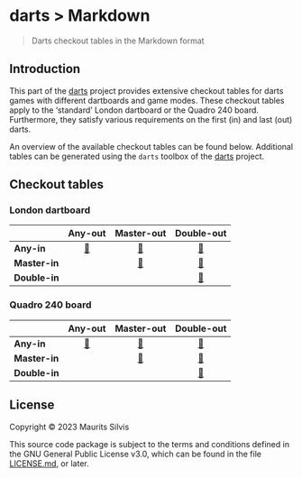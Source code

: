 # darts > Markdown

> Darts checkout tables in the Markdown format

## Introduction

This part of the [darts](https://github.com/mauritssilvis/darts) project provides extensive checkout tables for darts games with different dartboards and game modes.
These checkout tables apply to the ‘standard’ London dartboard or the Quadro 240 board.
Furthermore, they satisfy various requirements on the first (in) and last (out) darts.

An overview of the available checkout tables can be found below.
Additional tables can be generated using the `darts` toolbox of the [darts](https://github.com/mauritssilvis/darts) project.

## Checkout tables

### London dartboard

|               |          **Any-out**           |            **Master-out**            |            **Double-out**            |
|---------------|:------------------------------:|:------------------------------------:|:------------------------------------:|
| **Any-in**    | [🔗](London_any_in_any_out.md) |  [🔗](London_any_in_master_out.md)   |  [🔗](London_any_in_double_out.md)   |
| **Master-in** |                                | [🔗](London_master_in_master_out.md) | [🔗](London_master_in_double_out.md) |
| **Double-in** |                                |                                      | [🔗](London_double_in_double_out.md) |

### Quadro 240 board

|               |          **Any-out**           |            **Master-out**            |            **Double-out**            |
|---------------|:------------------------------:|:------------------------------------:|:------------------------------------:|
| **Any-in**    | [🔗](Quadro_any_in_any_out.md) |  [🔗](Quadro_any_in_master_out.md)   |  [🔗](Quadro_any_in_double_out.md)   |
| **Master-in** |                                | [🔗](Quadro_master_in_master_out.md) | [🔗](Quadro_master_in_double_out.md) |
| **Double-in** |                                |                                      | [🔗](Quadro_double_in_double_out.md) |

## License

Copyright © 2023 Maurits Silvis

This source code package is subject to the terms and conditions defined in the GNU General Public License v3.0, which can be found in the file [LICENSE.md](../LICENSE.md), or later.
